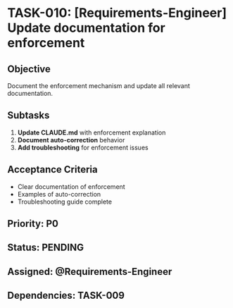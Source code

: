 # TASK-010: [Requirements-Engineer] Update documentation for enforcement

## Objective
Document the enforcement mechanism and update all relevant documentation.

## Subtasks
1. **Update CLAUDE.md** with enforcement explanation
2. **Document auto-correction** behavior
3. **Add troubleshooting** for enforcement issues

## Acceptance Criteria
- Clear documentation of enforcement
- Examples of auto-correction
- Troubleshooting guide complete

## Priority: P0
## Status: PENDING
## Assigned: @Requirements-Engineer
## Dependencies: TASK-009
